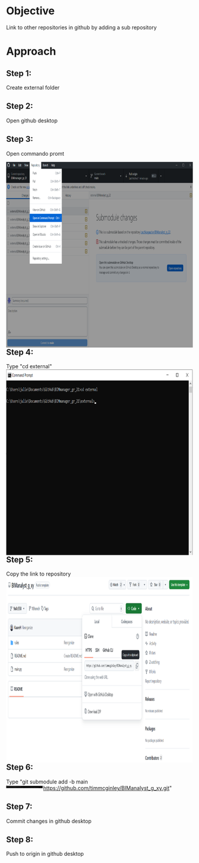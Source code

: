 # Objective
Link to other repositories in github by adding a sub repository

# Approach
## Step 1:
Create external folder

## Step 2:
Open github desktop
## Step 3:
Open commando promt

<img src="/A4/pics/openCommandoPromt.png" style="float: left;height: 500px;width: auto;" />

## Step 4:
Type "cd external"
<img src="/A4/pics/cdExternal.png" style="float: left;height: 500px;width: auto;" />
## Step 5:
Copy the link to repository 
<img src="/A4/pics/copyLinkToSubrepository.png" style="float: left;height: 500px;width: auto;" />
## Step 6:
Type "git submodule add -b main https://github.com/timmcginley/BIManalyst_g_xy.git"
<img src="/A4/pics/addSubmodule.png" style="float: left;height: auto;width: 100px;" />
## Step 7:
Commit changes in github desktop
## Step 8:
Push to origin in github desktop
